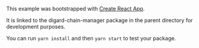 This example was bootstrapped with [Create React App](https://github.com/facebook/create-react-app).

It is linked to the digard-chain-manager package in the parent directory for development purposes.

You can run `yarn install` and then `yarn start` to test your package.
